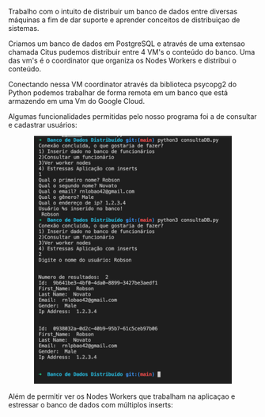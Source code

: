Trabalho com o intuito de distribuir um banco de dados entre diversas máquinas a fim de dar suporte e aprender conceitos de distribuiçao de sistemas.

Criamos um banco de dados em PostgreSQL e através de uma extensao chamada Citus pudemos distribuir entre 4 VM's o conteúdo do banco.
Uma das vm's é o coordinator que organiza os Nodes Workers e distribui o conteúdo.

Conectando nessa VM coordinator através da biblioteca psycopg2 do Python podemos trabalhar de forma remota em um banco que está armazendo em uma Vm
do Google Cloud.

Algumas funcionalidades permitidas pelo nosso programa foi a de consultar e cadastrar usuários:

<p align = "center">
  <img width="400" height="500" src="Captura de Tela 2022-08-19 às 14.24.19.png">
</p>

Além de permitir ver os Nodes Workers que trabalham na aplicaçao e estressar o banco de dados com múltiplos inserts:
